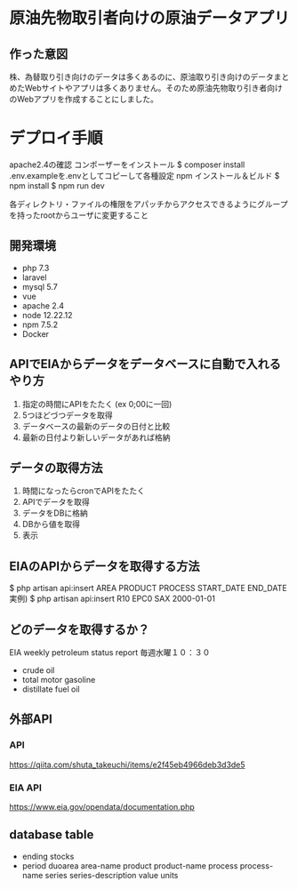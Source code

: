 # 原油先物取引者向けの原油データアプリ

## 作った意図
株、為替取り引き向けのデータは多くあるのに、原油取り引き向けのデータまとめたWebサイトやアプリは多くありません。そのため原油先物取り引き者向けのWebアプリを作成することにしました。

# デプロイ手順
apache2.4の確認
コンポーザーをインストール
$ composer install
.env.exampleを.envとしてコピーして各種設定
npm インストール＆ビルド
$ npm install 
$ npm run dev

各ディレクトリ・ファイルの権限をアパッチからアクセスできるようにグループを持ったrootからユーザに変更すること


## 開発環境
* php 7.3
* laravel
* mysql 5.7
* vue
* apache 2.4
* node 12.22.12
* npm 7.5.2
* Docker


## APIでEIAからデータをデータベースに自動で入れるやり方
1. 指定の時間にAPIをたたく (ex 0;00に一回)
2. 5つほどづつデータを取得
3. データベースの最新のデータの日付と比較
4. 最新の日付より新しいデータがあれば格納



## データの取得方法
1. 時間になったらcronでAPIをたたく
2. APIでデータを取得
3. データをDBに格納
4. DBから値を取得
5. 表示

## EIAのAPIからデータを取得する方法
$ php artisan api:insert AREA PRODUCT PROCESS START_DATE END_DATE
実例)
$ php artisan api:insert R10 EPC0 SAX 2000-01-01


## どのデータを取得するか？
EIA
weekly petroleum status report 毎週水曜１０：３０
* crude oil
* total motor gasoline
* distillate fuel oil

## 外部API
### API
https://qiita.com/shuta_takeuchi/items/e2f45eb4966deb3d3de5
### EIA API
https://www.eia.gov/opendata/documentation.php

## database table
* ending stocks
* period duoarea area-name product product-name process process-name series series-description value units